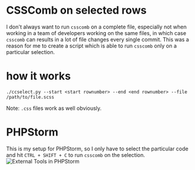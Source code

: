 # CSSComb on selected rows
I don't always want to run `csscomb` on a complete file, especially not when working in a team of developers working on the same files, in which case `csscomb` can results in a lot of file changes every single commit. This was a reason for me to create a script which is able to run `csscomb` only on a particular selection.

# how it works
```
./ccselect.py --start <start rownumber> --end <end rownumber> --file /path/to/file.scss
```
Note: `.css` files work as well obviously.

# PHPStorm
This is my setup for PHPStorm, so I only have to select the particular code and hit `CTRL + SHIFT + C` to run `csscomb` on the selection.
![External Tools in PHPStorm](/../screenshots/phpstorm_external_tools.png?raw=true "External Tools in PHPStorm")
